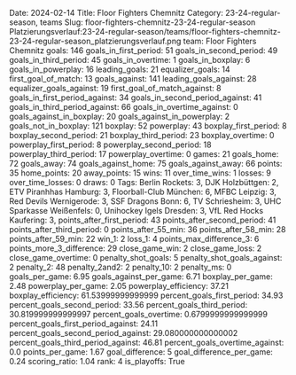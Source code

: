Date: 2024-02-14
Title: Floor Fighters Chemnitz
Category: 23-24-regular-season, teams
Slug: floor-fighters-chemnitz-23-24-regular-season
Platzierungsverlauf:23-24-regular-season/teams/floor-fighters-chemnitz-23-24-regular-season_platzierungsverlauf.png
team: Floor Fighters Chemnitz
goals: 146
goals_in_first_period: 51
goals_in_second_period: 49
goals_in_third_period: 45
goals_in_overtime: 1
goals_in_boxplay: 6
goals_in_powerplay: 16
leading_goals: 21
equalizer_goals: 14
first_goal_of_match: 13
goals_against: 141
leading_goals_against: 28
equalizer_goals_against: 19
first_goal_of_match_against: 8
goals_in_first_period_against: 34
goals_in_second_period_against: 41
goals_in_third_period_against: 66
goals_in_overtime_against: 0
goals_against_in_boxplay: 20
goals_against_in_powerplay: 2
goals_not_in_boxplay: 121
boxplay: 52
powerplay: 43
boxplay_first_period: 8
boxplay_second_period: 21
boxplay_third_period: 23
boxplay_overtime: 0
powerplay_first_period: 8
powerplay_second_period: 18
powerplay_third_period: 17
powerplay_overtime: 0
games: 21
goals_home: 72
goals_away: 74
goals_against_home: 75
goals_against_away: 66
points: 35
home_points: 20
away_points: 15
wins: 11
over_time_wins: 1
losses: 9
over_time_losses: 0
draws: 0
Tags:  Berlin Rockets: 3,  DJK Holzbüttgen: 2,  ETV Piranhhas Hamburg: 3,  Floorball-Club München: 6,  MFBC Leipzig: 3,  Red Devils Wernigerode: 3,  SSF Dragons Bonn: 6,  TV Schriesheim: 3,  UHC Sparkasse Weißenfels: 0,  Unihockey Igels Dresden: 3,  VfL Red Hocks Kaufering: 3,
points_after_first_period: 43
points_after_second_period: 41
points_after_third_period: 0
points_after_55_min: 36
points_after_58_min: 28
points_after_59_min: 22
win_1: 2
loss_1: 4
points_max_difference_3: 6
points_more_3_difference: 29
close_game_win: 2
close_game_loss: 2
close_game_overtime: 0
penalty_shot_goals: 5
penalty_shot_goals_against: 2
penalty_2: 48
penalty_2and2: 2
penalty_10: 2
penalty_ms: 0
goals_per_game: 6.95
goals_against_per_game: 6.71
boxplay_per_game: 2.48
powerplay_per_game: 2.05
powerplay_efficiency: 37.21
boxplay_efficiency: 61.53999999999999
percent_goals_first_period: 34.93
percent_goals_second_period: 33.56
percent_goals_third_period: 30.819999999999997
percent_goals_overtime: 0.6799999999999999
percent_goals_first_period_against: 24.11
percent_goals_second_period_against: 29.080000000000002
percent_goals_third_period_against: 46.81
percent_goals_overtime_against: 0.0
points_per_game: 1.67
goal_difference: 5
goal_difference_per_game: 0.24
scoring_ratio: 1.04
rank: 4
is_playoffs: True
